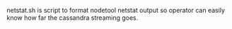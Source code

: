 
netstat.sh is script to format nodetool netstat output so operator can easily know how far the cassandra streaming goes.

